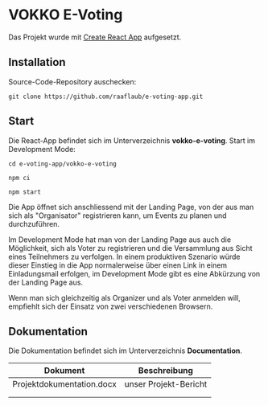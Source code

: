 # VOKKO E-Voting

Das Projekt wurde mit [Create React App](https://github.com/facebook/create-react-app) aufgesetzt.

## Installation

Source-Code-Repository auschecken:

`git clone https://github.com/raaflaub/e-voting-app.git`

## Start

Die React-App befindet sich im Unterverzeichnis **vokko-e-voting**. Start im Development Mode:

`cd e-voting-app/vokko-e-voting`

`npm ci`

`npm start`

Die App öffnet sich anschliessend mit der Landing Page, von der aus man sich als "Organisator" registrieren kann, um Events zu planen und durchzuführen.

Im Development Mode hat man von der Landing Page aus auch die Möglichkeit, sich als Voter zu registrieren und die Versammlung aus Sicht eines Teilnehmers zu verfolgen. In einem produktiven Szenario würde dieser Einstieg in die App normalerweise über einen Link in einem Einladungsmail erfolgen, im Development Mode gibt es eine Abkürzung von der Landing Page aus. 

Wenn man sich gleichzeitig als Organizer und als Voter anmelden will, empfiehlt sich der Einsatz von zwei verschiedenen Browsern.

## Dokumentation

Die Dokumentation befindet sich im Unterverzeichnis **Documentation**.

| Dokument                  | Beschreibung          |
|---------------------------|-----------------------|
| Projektdokumentation.docx | unser Projekt-Bericht |
|                           |                       |
|                           |                       |

